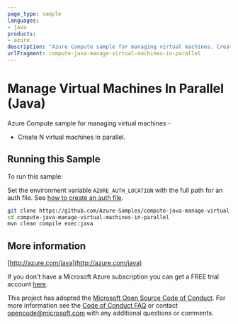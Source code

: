 ```yaml
---
page_type: sample
languages:
- java
products:
- azure
description: "Azure Compute sample for managing virtual machines. Create N virtual machines in parallel."
urlFragment: compute-java-manage-virtual-machines-in-parallel
---
```


# Manage Virtual Machines In Parallel (Java)


  Azure Compute sample for managing virtual machines -
   - Create N virtual machines in parallel.
 

## Running this Sample ##

To run this sample:

Set the environment variable `AZURE_AUTH_LOCATION` with the full path for an auth file. See [how to create an auth file](https://github.com/Azure/azure-libraries-for-java/blob/master/AUTH.md).

```bash
git clone https://github.com/Azure-Samples/compute-java-manage-virtual-machines-in-parallel.git
cd compute-java-manage-virtual-machines-in-parallel
mvn clean compile exec:java
```

## More information ##

[http://azure.com/java](http://azure.com/java)

If you don't have a Microsoft Azure subscription you can get a FREE trial account [here](http://go.microsoft.com/fwlink/?LinkId=330212).

This project has adopted the [Microsoft Open Source Code of Conduct](https://opensource.microsoft.com/codeofconduct/). For more information see the [Code of Conduct FAQ](https://opensource.microsoft.com/codeofconduct/faq/) or contact [opencode@microsoft.com](mailto:opencode@microsoft.com) with any additional questions or comments.
